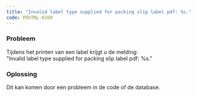 ```yaml
---
title: "Invalid label type supplied for packing slip label pdf: %s."
code: POSTNL-0169
---
```

### Probleem

  
Tijdens het printen van een label krijgt u de melding:  
"Invalid label type supplied for packing slip label pdf: %s."

### Oplossing

  
Dit kan komen door een probleem in de code of de database.
